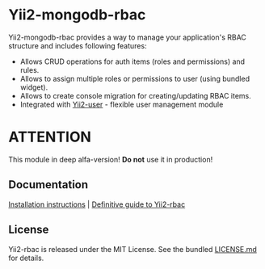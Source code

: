 # Yii2-mongodb-rbac

Yii2-mongodb-rbac provides a way to manage your application's RBAC structure and includes following features:

- Allows CRUD operations for auth items (roles and permissions) and rules.
- Allows to assign multiple roles or permissions to user (using bundled widget).
- Allows to create console migration for creating/updating RBAC items.
- Integrated with [Yii2-user](https://github.com/dektrium/yii2-user) - flexible user management module

# ATTENTION

This module in deep alfa-version! **Do not** use it in production!

## Documentation

[Installation instructions](docs/installation.md) | [Definitive guide to Yii2-rbac](docs/README.md)

## License

Yii2-rbac is released under the MIT License. See the bundled [LICENSE.md](LICENSE.md) for details.

